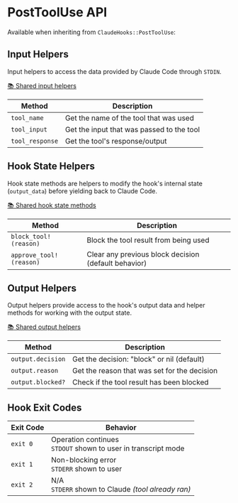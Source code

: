 # PostToolUse API

Available when inheriting from `ClaudeHooks::PostToolUse`:

## Input Helpers
Input helpers to access the data provided by Claude Code through `STDIN`.

[📚 Shared input helpers](COMMON.md#input-helpers)

| Method | Description |
|--------|-------------|
| `tool_name` | Get the name of the tool that was used |
| `tool_input` | Get the input that was passed to the tool |
| `tool_response` | Get the tool's response/output |

## Hook State Helpers
Hook state methods are helpers to modify the hook's internal state (`output_data`) before yielding back to Claude Code.

[📚 Shared hook state methods](COMMON.md#hook-state-methods)

| Method | Description |
|--------|-------------|
| `block_tool!(reason)` | Block the tool result from being used |
| `approve_tool!(reason)` | Clear any previous block decision (default behavior) |

## Output Helpers
Output helpers provide access to the hook's output data and helper methods for working with the output state.

[📚 Shared output helpers](COMMON.md#output-helpers)

| Method | Description |
|--------|-------------|
| `output.decision` | Get the decision: "block" or nil (default) |
| `output.reason` | Get the reason that was set for the decision |
| `output.blocked?` | Check if the tool result has been blocked |

## Hook Exit Codes

| Exit Code | Behavior |
|-----------|----------|
| `exit 0` | Operation continues<br/>`STDOUT` shown to user in transcript mode |
| `exit 1` | Non-blocking error<br/>`STDERR` shown to user |
| `exit 2` | N/A<br/>`STDERR` shown to Claude *(tool already ran)* |